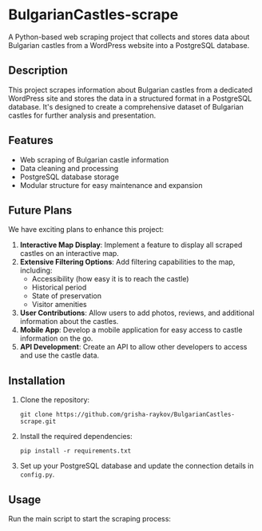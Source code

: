 # BulgarianCastles-scrape

A Python-based web scraping project that collects and stores data about Bulgarian castles from a WordPress website into a PostgreSQL database.

## Description

This project scrapes information about Bulgarian castles from a dedicated WordPress site and stores the data in a structured format in a PostgreSQL database. It's designed to create a comprehensive dataset of Bulgarian castles for further analysis and presentation.

## Features

- Web scraping of Bulgarian castle information
- Data cleaning and processing
- PostgreSQL database storage
- Modular structure for easy maintenance and expansion

## Future Plans

We have exciting plans to enhance this project:

1. **Interactive Map Display**: Implement a feature to display all scraped castles on an interactive map.
2. **Extensive Filtering Options**: Add filtering capabilities to the map, including:
   - Accessibility (how easy it is to reach the castle)
   - Historical period
   - State of preservation
   - Visitor amenities
3. **User Contributions**: Allow users to add photos, reviews, and additional information about the castles.
4. **Mobile App**: Develop a mobile application for easy access to castle information on the go.
5. **API Development**: Create an API to allow other developers to access and use the castle data.

## Installation

1. Clone the repository:
   ```
   git clone https://github.com/grisha-raykov/BulgarianCastles-scrape.git
   ```
2. Install the required dependencies:
   ```
   pip install -r requirements.txt
   ```
3. Set up your PostgreSQL database and update the connection details in `config.py`.

## Usage

Run the main script to start the scraping process:

